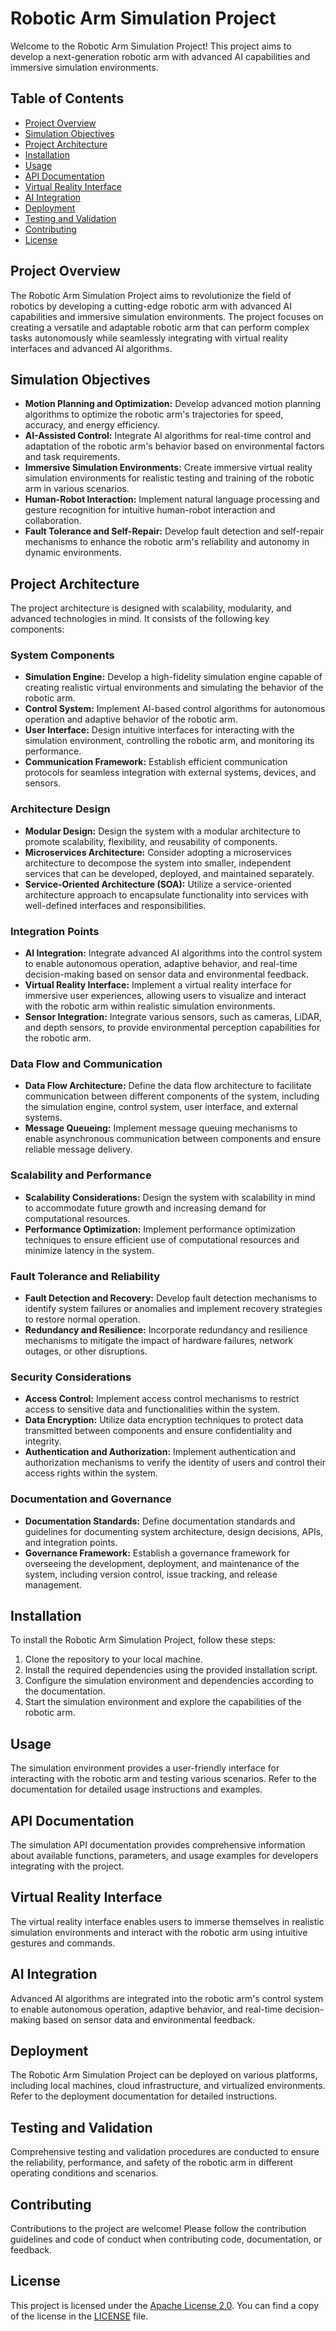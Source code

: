 # Robotic Arm Simulation Project

Welcome to the Robotic Arm Simulation Project! This project aims to develop a next-generation robotic arm with advanced AI capabilities and immersive simulation environments.

## Table of Contents

- [Project Overview](#project-overview)
- [Simulation Objectives](#simulation-objectives)
- [Project Architecture](#project-architecture)
- [Installation](#installation)
- [Usage](#usage)
- [API Documentation](#api-documentation)
- [Virtual Reality Interface](#virtual-reality-interface)
- [AI Integration](#ai-integration)
- [Deployment](#deployment)
- [Testing and Validation](#testing-and-validation)
- [Contributing](#contributing)
- [License](#license)

## Project Overview

The Robotic Arm Simulation Project aims to revolutionize the field of robotics by developing a cutting-edge robotic arm with advanced AI capabilities and immersive simulation environments. The project focuses on creating a versatile and adaptable robotic arm that can perform complex tasks autonomously while seamlessly integrating with virtual reality interfaces and advanced AI algorithms.

## Simulation Objectives

- **Motion Planning and Optimization:** Develop advanced motion planning algorithms to optimize the robotic arm's trajectories for speed, accuracy, and energy efficiency.
- **AI-Assisted Control:** Integrate AI algorithms for real-time control and adaptation of the robotic arm's behavior based on environmental factors and task requirements.
- **Immersive Simulation Environments:** Create immersive virtual reality simulation environments for realistic testing and training of the robotic arm in various scenarios.
- **Human-Robot Interaction:** Implement natural language processing and gesture recognition for intuitive human-robot interaction and collaboration.
- **Fault Tolerance and Self-Repair:** Develop fault detection and self-repair mechanisms to enhance the robotic arm's reliability and autonomy in dynamic environments.

## Project Architecture

The project architecture is designed with scalability, modularity, and advanced technologies in mind. It consists of the following key components:

### System Components

- **Simulation Engine:** Develop a high-fidelity simulation engine capable of creating realistic virtual environments and simulating the behavior of the robotic arm.
- **Control System:** Implement AI-based control algorithms for autonomous operation and adaptive behavior of the robotic arm.
- **User Interface:** Design intuitive interfaces for interacting with the simulation environment, controlling the robotic arm, and monitoring its performance.
- **Communication Framework:** Establish efficient communication protocols for seamless integration with external systems, devices, and sensors.

### Architecture Design

- **Modular Design:** Design the system with a modular architecture to promote scalability, flexibility, and reusability of components.
- **Microservices Architecture:** Consider adopting a microservices architecture to decompose the system into smaller, independent services that can be developed, deployed, and maintained separately.
- **Service-Oriented Architecture (SOA):** Utilize a service-oriented architecture approach to encapsulate functionality into services with well-defined interfaces and responsibilities.

### Integration Points

- **AI Integration:** Integrate advanced AI algorithms into the control system to enable autonomous operation, adaptive behavior, and real-time decision-making based on sensor data and environmental feedback.
- **Virtual Reality Interface:** Implement a virtual reality interface for immersive user experiences, allowing users to visualize and interact with the robotic arm within realistic simulation environments.
- **Sensor Integration:** Integrate various sensors, such as cameras, LiDAR, and depth sensors, to provide environmental perception capabilities for the robotic arm.

### Data Flow and Communication

- **Data Flow Architecture:** Define the data flow architecture to facilitate communication between different components of the system, including the simulation engine, control system, user interface, and external systems.
- **Message Queueing:** Implement message queuing mechanisms to enable asynchronous communication between components and ensure reliable message delivery.

### Scalability and Performance

- **Scalability Considerations:** Design the system with scalability in mind to accommodate future growth and increasing demand for computational resources.
- **Performance Optimization:** Implement performance optimization techniques to ensure efficient use of computational resources and minimize latency in the system.

### Fault Tolerance and Reliability

- **Fault Detection and Recovery:** Develop fault detection mechanisms to identify system failures or anomalies and implement recovery strategies to restore normal operation.
- **Redundancy and Resilience:** Incorporate redundancy and resilience mechanisms to mitigate the impact of hardware failures, network outages, or other disruptions.

### Security Considerations

- **Access Control:** Implement access control mechanisms to restrict access to sensitive data and functionalities within the system.
- **Data Encryption:** Utilize data encryption techniques to protect data transmitted between components and ensure confidentiality and integrity.
- **Authentication and Authorization:** Implement authentication and authorization mechanisms to verify the identity of users and control their access rights within the system.

### Documentation and Governance

- **Documentation Standards:** Define documentation standards and guidelines for documenting system architecture, design decisions, APIs, and integration points.
- **Governance Framework:** Establish a governance framework for overseeing the development, deployment, and maintenance of the system, including version control, issue tracking, and release management.

## Installation

To install the Robotic Arm Simulation Project, follow these steps:
1. Clone the repository to your local machine.
2. Install the required dependencies using the provided installation script.
3. Configure the simulation environment and dependencies according to the documentation.
4. Start the simulation environment and explore the capabilities of the robotic arm.

## Usage

The simulation environment provides a user-friendly interface for interacting with the robotic arm and testing various scenarios. Refer to the documentation for detailed usage instructions and examples.

## API Documentation

The simulation API documentation provides comprehensive information about available functions, parameters, and usage examples for developers integrating with the project.

## Virtual Reality Interface

The virtual reality interface enables users to immerse themselves in realistic simulation environments and interact with the robotic arm using intuitive gestures and commands.

## AI Integration

Advanced AI algorithms are integrated into the robotic arm's control system to enable autonomous operation, adaptive behavior, and real-time decision-making based on sensor data and environmental feedback.

## Deployment

The Robotic Arm Simulation Project can be deployed on various platforms, including local machines, cloud infrastructure, and virtualized environments. Refer to the deployment documentation for detailed instructions.

## Testing and Validation

Comprehensive testing and validation procedures are conducted to ensure the reliability, performance, and safety of the robotic arm in different operating conditions and scenarios.

## Contributing

Contributions to the project are welcome! Please follow the contribution guidelines and code of conduct when contributing code, documentation, or feedback.

## License

This project is licensed under the [Apache License 2.0](LICENSE). You can find a copy of the license in the [LICENSE](LICENSE) file.
